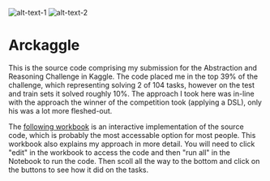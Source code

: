 ![alt-text-1](https://encrypted-tbn0.gstatic.com/images?q=tbn%3AANd9GcTCX2d9pmCHDj3XBJ15A2hEtTfByyWD1OwQ8X39EcoD_-XrDL4o&usqp=CAU "title-1") ![alt-text-2](https://encrypted-tbn0.gstatic.com/images?q=tbn%3AANd9GcTCX2d9pmCHDj3XBJ15A2hEtTfByyWD1OwQ8X39EcoD_-XrDL4o&usqp=CAU "title-2")

# Arckaggle

This is the source code comprising my submission for the Abstraction and Reasoning Challenge in Kaggle. The code placed me in the top 39% of the challenge, which representing solving 2 of 104 tasks, however on the test and train sets it solved roughly 10%. The approach I took here was in-line with the approach the winner of the competition took (applying a DSL), only his was a lot more fleshed-out.

The [following workbook](https://www.kaggle.com/guyar1/interactive-notebook-not-plotting-arc-solutions) is an interactive implementation of the source code, which is probably the most accessable option for most people. This workbook also explains my approach in more detail. You will need to click "edit" in the workbook to access the code and then "run all" in the Notebook to run the code. Then scoll all the way to the bottom and click on the buttons to see how it did on the tasks.
